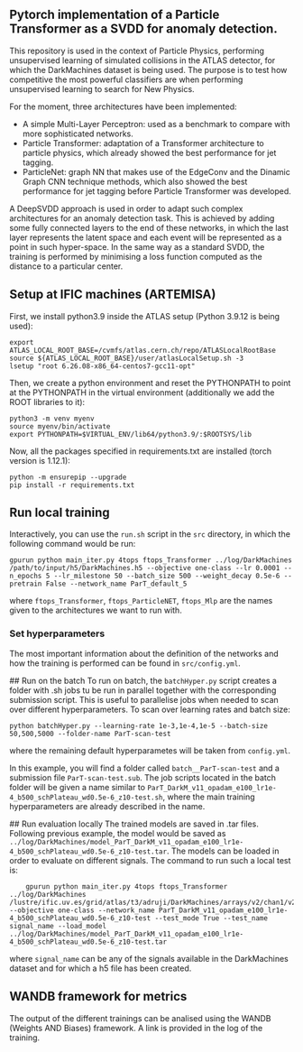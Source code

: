 ## Pytorch implementation of a Particle Transformer as a SVDD for anomaly detection.
This repository is used in the context of Particle Physics, performing unsupervised learning of simulated collisions in the ATLAS detector, for which the DarkMachines dataset is being used. The purpose is to test how competitive the most powerful classifiers are when performing unsupervised learning to search for New Physics.

For the moment, three architectures have been implemented:
* A simple Multi-Layer Perceptron: used as a benchmark to compare with more sophisticated networks.
* Particle Transformer: adaptation of a Transformer architecture to particle physics, which already showed the best performance for jet tagging.
* ParticleNet: graph NN that makes use of the EdgeConv and the Dinamic Graph CNN technique methods, which also showed the best performance for jet tagging before Particle Transformer was developed.

A DeepSVDD approach is used in order to adapt such complex architectures for an anomaly detection task. This is achieved by adding some fully connected layers to the end of these networks, in which the last layer represents the latent space and each event will be represented as a point in such hyper-space. In the same way as a standard SVDD, the training is performed by minimising a loss function computed as the distance to a particular center.


## Setup at IFIC machines (ARTEMISA)
First, we install python3.9 inside the ATLAS setup (Python 3.9.12 is being used):
``` 
export ATLAS_LOCAL_ROOT_BASE=/cvmfs/atlas.cern.ch/repo/ATLASLocalRootBase
source ${ATLAS_LOCAL_ROOT_BASE}/user/atlasLocalSetup.sh -3
lsetup "root 6.26.08-x86_64-centos7-gcc11-opt"
```
Then, we create a python environment and reset the PYTHONPATH to point at the PYTHONPATH in the virtual environment (additionally we add the ROOT libraries to it):
```
python3 -m venv myenv
source myenv/bin/activate
export PYTHONPATH=$VIRTUAL_ENV/lib64/python3.9/:$ROOTSYS/lib
```
Now, all the packages specified in requirements.txt are installed (torch version is 1.12.1):
```
python -m ensurepip --upgrade
pip install -r requirements.txt
```

## Run local training
Interactively, you can use the `run.sh` script in the `src` directory, in which the following command would be run:
```
gpurun python main_iter.py 4tops ftops_Transformer ../log/DarkMachines /path/to/input/h5/DarkMachines.h5 --objective one-class --lr 0.0001 --n_epochs 5 --lr_milestone 50 --batch_size 500 --weight_decay 0.5e-6 --pretrain False --network_name ParT_default_5
```
where `ftops_Transformer`, `ftops_ParticleNET`, `ftops_Mlp` are the names given to the architectures we want to run with.

### Set hyperparameters
The most important information about the definition of the networks and how the training is performed can be found in `src/config.yml`. 

## Run on the batch
To run on batch, the `batchHyper.py` script creates a folder with .sh jobs tu be run in parallel together with the corresponding submission script. This is useful to parallelise jobs when needed to scan over different hyperparameters. To scan over learning rates and batch size:
```
python batchHyper.py --learning-rate 1e-3,1e-4,1e-5 --batch-size 50,500,5000 --folder-name ParT-scan-test
```
where the remaining default hyperparametes will be taken from `config.yml`. 

In this example, you will find a folder called `batch__ParT-scan-test` and a submission file `ParT-scan-test.sub`. The job scripts located in the batch folder will be given a name similar to `ParT_DarkM_v11_opadam_e100_lr1e-4_b500_schPlateau_wd0.5e-6_z10-test.sh`, where the main training hyperparameters are already described in the name.

## Run evaluation locally
The trained models are saved in .tar files. Following previous example, the model would be saved as `../log/DarkMachines/model_ParT_DarkM_v11_opadam_e100_lr1e-4_b500_schPlateau_wd0.5e-6_z10-test.tar`. The models can be loaded in order to evaluate on different signals. The command to run such a local test is:
```
    gpurun python main_iter.py 4tops ftops_Transformer ../log/DarkMachines /lustre/ific.uv.es/grid/atlas/t3/adruji/DarkMachines/arrays/v2/chan1/v21/h5/DarkMachines_signal_name.h5  --objective one-class --network_name ParT_DarkM_v11_opadam_e100_lr1e-4_b500_schPlateau_wd0.5e-6_z10-test --test_mode True --test_name signal_name --load_model ../log/DarkMachines/model_ParT_DarkM_v11_opadam_e100_lr1e-4_b500_schPlateau_wd0.5e-6_z10-test.tar
```
where `signal_name` can be any of the signals available in the DarkMachines dataset and for which a h5 file has been created.

## WANDB framework for metrics
The output of the different trainings can be analised using the WANDB (Weights AND Biases) framework.
A link is provided in the log of the training.